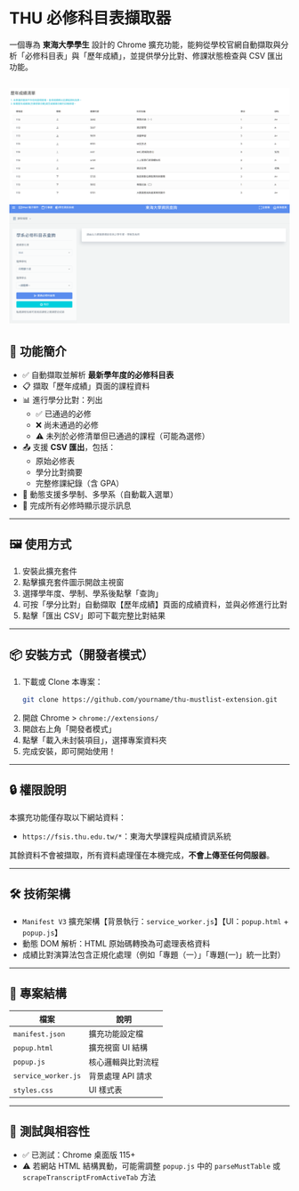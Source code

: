 # THU 必修科目表擷取器

一個專為 **東海大學學生** 設計的 Chrome 擴充功能，能夠從學校官網自動擷取與分析「必修科目表」與「歷年成績」，並提供學分比對、修課狀態檢查與 CSV 匯出功能。

![screenshot](screenshot0.png)
![screenshot](screenshot1.png)
---

## 🔧 功能簡介

- ✅ 自動擷取並解析 **最新學年度的必修科目表**
- 📋 擷取「歷年成績」頁面的課程資料
- 📊 進行學分比對：列出
  - ✅ 已通過的必修
  - ❌ 尚未通過的必修
  - ⚠️ 未列於必修清單但已通過的課程（可能為選修）
- 📤 支援 **CSV 匯出**，包括：
  - 原始必修表
  - 學分比對摘要
  - 完整修課紀錄（含 GPA）
- 🔁 動態支援多學制、多學系（自動載入選單）
- 🎉 完成所有必修時顯示提示訊息

---

## 🖼 使用方式

1. 安裝此擴充套件
2. 點擊擴充套件圖示開啟主視窗
3. 選擇學年度、學制、學系後點擊「查詢」
4. 可按「學分比對」自動擷取【歷年成績】頁面的成績資料，並與必修進行比對
5. 點擊「匯出 CSV」即可下載完整比對結果

---

## 📦 安裝方式（開發者模式）

1. 下載或 Clone 本專案：
   ```bash
   git clone https://github.com/yourname/thu-mustlist-extension.git
   ```
2. 開啟 Chrome > `chrome://extensions/`
3. 開啟右上角「開發者模式」
4. 點擊「載入未封裝項目」，選擇專案資料夾
5. 完成安裝，即可開始使用！

---

## 🔒 權限說明

本擴充功能僅存取以下網站資料：

- `https://fsis.thu.edu.tw/*`：東海大學課程與成績資訊系統

其餘資料不會被擷取，所有資料處理僅在本機完成，**不會上傳至任何伺服器**。

---

## 🛠 技術架構

- `Manifest V3` 擴充架構【背景執行：`service_worker.js`】【UI：`popup.html` + `popup.js`】
- 動態 DOM 解析：HTML 原始碼轉換為可處理表格資料
- 成績比對演算法包含正規化處理（例如「專題（一）」「專題(一)」統一比對）

---

## 📁 專案結構

| 檔案 | 說明 |
|------|------|
| `manifest.json` | 擴充功能設定檔 |
| `popup.html` | 擴充視窗 UI 結構 |
| `popup.js` | 核心邏輯與比對流程 |
| `service_worker.js` | 背景處理 API 請求 |
| `styles.css` | UI 樣式表 |

---

## 🧪 測試與相容性

- ✅ 已測試：Chrome 桌面版 115+
- ⚠️ 若網站 HTML 結構異動，可能需調整 `popup.js` 中的 `parseMustTable` 或 `scrapeTranscriptFromActiveTab` 方法

